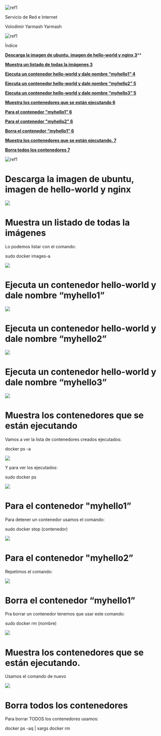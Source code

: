 ﻿![ref1]


Servicio de Red e Internet



Volodimir Yarmash Yarmash























![ref1]

Índice

[**Descarga la imagen de ubuntu, imagen de hello-world y nginx	3**](#_5ulsi0xu6vdv)**

[**Muestra un listado de todas la imágenes	3**](#_wt1k8rn00dw9)

[**Ejecuta un contenedor hello-world y dale nombre “myhello1”	4**](#_x8fr65fnvov6)

[**Ejecuta un contenedor hello-world y dale nombre “myhello2”	5**](#_jqvri2apjwh7)

[**Ejecuta un contenedor hello-world y dale nombre “myhello3”	5**](#_erkaiqxvhzyj)

[**Muestra los contenedores que se están ejecutando	6**](#_hemnm0qk63se)

[**Para el contenedor "myhello1”	6**](#_5gylkjsmyso)

[**Para el contenedor "myhello2”	6**](#_qservpoyr5np)

[**Borra el contenedor “myhello1”	6**](#_vqky9pxz0htm)

[**Muestra los contenedores que se están ejecutando.	7**](#_irzat8hc0rdi)

[**Borra todos los contenedores	7**](#_f564599n8gr1)


























![ref1]

# <a name="_5ulsi0xu6vdv"></a>Descarga la imagen de ubuntu, imagen de hello-world y nginx
![](Aspose.Words.6b3984bc-b2d1-4d7a-8cd3-7865a106fb97.002.png)
# <a name="_wt1k8rn00dw9"></a>Muestra un listado de todas la imágenes
Lo podemos listar con el comando:

sudo docker images-a

![](Aspose.Words.6b3984bc-b2d1-4d7a-8cd3-7865a106fb97.003.png)

# <a name="_x8fr65fnvov6"></a>Ejecuta un contenedor hello-world y dale nombre “myhello1”
![](Aspose.Words.6b3984bc-b2d1-4d7a-8cd3-7865a106fb97.004.png)
# <a name="_jqvri2apjwh7"></a>Ejecuta un contenedor hello-world y dale nombre “myhello2”
![](Aspose.Words.6b3984bc-b2d1-4d7a-8cd3-7865a106fb97.005.png)
# <a name="_erkaiqxvhzyj"></a>Ejecuta un contenedor hello-world y dale nombre “myhello3”
![](Aspose.Words.6b3984bc-b2d1-4d7a-8cd3-7865a106fb97.006.png)
# <a name="_hemnm0qk63se"></a>Muestra los contenedores que se están ejecutando
Vamos a ver la  lista de contenedores creados ejecutados:

docker ps -a

![](Aspose.Words.6b3984bc-b2d1-4d7a-8cd3-7865a106fb97.007.png)

Y para ver los ejecutados:

sudo docker ps 

![](Aspose.Words.6b3984bc-b2d1-4d7a-8cd3-7865a106fb97.008.png)
# <a name="_5gylkjsmyso"></a>Para el contenedor "myhello1”
Para detener un contenedor usamos el comando:

sudo docker stop (contenedor)

![](Aspose.Words.6b3984bc-b2d1-4d7a-8cd3-7865a106fb97.009.png)
# <a name="_qservpoyr5np"></a>Para el contenedor "myhello2”
Repetimos el comando:

![](Aspose.Words.6b3984bc-b2d1-4d7a-8cd3-7865a106fb97.010.png)
# <a name="_vqky9pxz0htm"></a>Borra el contenedor “myhello1”
Pra borrar un contenedor tenemos que usar este comando:

sudo docker rm (nombre)

![](Aspose.Words.6b3984bc-b2d1-4d7a-8cd3-7865a106fb97.011.png)
# <a name="_irzat8hc0rdi"></a>Muestra los contenedores que se están ejecutando.
Usamos el comando de nuevo

![](Aspose.Words.6b3984bc-b2d1-4d7a-8cd3-7865a106fb97.012.png)
# <a name="_f564599n8gr1"></a>Borra todos los contenedores
Para borrar TODOS los contenedores usamos: 

docker ps -aq | xargs docker rm

[ref1]: Aspose.Words.6b3984bc-b2d1-4d7a-8cd3-7865a106fb97.001.png
